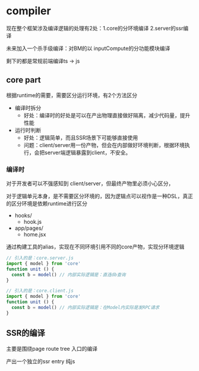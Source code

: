 # compiler

现在整个框架涉及编译逻辑的处理有2处：1.core的分环境编译  2.server的ssr编译

未来加入一个杀手级编译：对BM的以 inputCompute的分功能模块编译

剩下的都是常规前端编译ts -> js


## core part

根据runtime的需要，需要区分运行环境，有2个方法区分

- 编译时拆分
  - 好处：编译时的好处是可以在产出物理直接做好隔离，减少代码量，提升性能
- 运行时判断
  - 好处：逻辑简单，而且SSR场景下可能够直接使用
  - 问题：client/server用一份产物，但会在内部做好环境判断，根据环境执行，会把server端逻辑暴露到client，不安全。

### 编译时

对于开发者可以不强感知到 client/server，但最终产物里必须小心区分，

对于逻辑单元本身，是不需要区分环境的，因为逻辑点可以视作是一种DSL，真正的区分环境是依赖runtime进行区分

- hooks/
  - hook.js
- app/pages/
  - home.jsx

通过构建工具的alias，实现在不同环境引用不同的core产物，实现分环境逻辑

```javascript
// 引入的是：core.server.js
import { model } from 'core'
function unit () {
  const b = model() // 内部实际逻辑是：直连db查询 
}

// 引入的是：core.client.js
import { model } from 'core'
function unit () {
  const b = model() // 内部实际逻辑是：在Model内实际是发RPC请求
}
```

## SSR的编译

主要是围绕page route tree 入口的编译

产出一个独立的ssr entry 纯js
